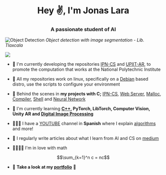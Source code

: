 <h1 align="center">Hey ✌, I'm Jonas Lara</h1>
<h3 align="center">A passionate student of AI</h3>


![Object Detection](./Sources/ComputerVision.gif)
_Object detection with image segmentation - Lib. Tlaxcala_

![](https://komarev.com/ghpvc/?username=Jonas-Lara)

- 🔭 I'm currently developing the repositories [IPN-CS](https://github.com/Jonas-Lara/IPN-CS) and [UPIIT-AR](https://github.com/Jonas-Lara/UPIIT-AR), to promote the computation that works at the National Polytechnic Institute 

- 🐧 All my repositories work on linux, specifically on a [Debian](https://www.debian.org/index.html) based distro, use the scripts to configure your environment

- 🎥 Behind the scenes in **my projects with C;** [IPN-CS](https://github.com/Jonas-Lara/IPN-CS), [Web Server](https://github.com/Jonas-Lara/Web-Server), [Malloc](https://github.com/Jonas-Lara/Malloc), [Compiler](https://github.com/Jonas-Lara/Compiler), [Shell](https://github.com/Jonas-Lara/IPN-CS/tree/master/16.-Llamadas-al-Sistema/ConstruyeUnShell) and [Neural Network](https://github.com/Jonas-Lara/NN-C) 

- 🌱 I'm currently learning **[C++](https://github.com/Jonas-Lara/Rock-Lee), PyTorch, LibTorch, Computer Vision, Unity AR and [Digital Image Processing](https://github.com/Jonas-Lara/DIP)**

- 🙋🏽‍♂️ I have a [YOUTUBE](https://www.youtube.com/@Jonas-1ara) channel in **Spanish** where I explain [algorithms](https://github.com/Jonas-Lara/Rock-Lee) and more!

- 📝 I regularly write articles about what I learn from AI and CS on [medium](https://medium.com/@jonas_lara)

- 🫱🏻‍🫲🏾 I'm in love with math

$$\sum_{k=1}^n c = nc$$

- 👀 **Take a look at my [portfolio](https://jonas-lara.github.io/Portfolio-AI/)** 💼

